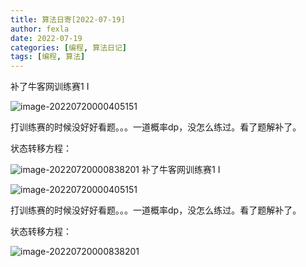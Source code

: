 ```yaml
---
title: 算法日寄[2022-07-19]
author: fexla
date: 2022-07-19
categories: [编程, 算法日记]
tags: [编程, 算法]
---
```

补了牛客网训练赛1 I

![image-20220720000405151](https://s2.loli.net/2022/07/20/YTUwhgGk9FPEqr4.png)

打训练赛的时候没好好看题。。。一道概率dp，没怎么练过。看了题解补了。

状态转移方程：

  ![image-20220720000838201](https://s2.loli.net/2022/07/20/UfhRm3zAYK8sMWI.png)
补了牛客网训练赛1 I

![image-20220720000405151](https://s2.loli.net/2022/07/20/YTUwhgGk9FPEqr4.png)

打训练赛的时候没好好看题。。。一道概率dp，没怎么练过。看了题解补了。

状态转移方程：

  ![image-20220720000838201](https://s2.loli.net/2022/07/20/UfhRm3zAYK8sMWI.png)
